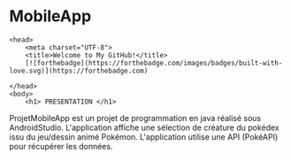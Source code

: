 # MobileApp

	<head>
		<meta charset="UTF-8">
		<title>Welcome to My GitHub!</title>
		[![forthebadge](https://forthebadge.com/images/badges/built-with-love.svg)](https://forthebadge.com)

	</head>
	<body>
		<h1> PRESENTATION </h1>
ProjetMobileApp est un projet de programmation en java réalisé sous AndroidStudio. 
L'application affiche une sélection de créature du pokédex issu du jeu/dessin animé Pokémon.
L'application utilise une API (PokéAPI) pour récupérer les données.
	</body>

</html>
